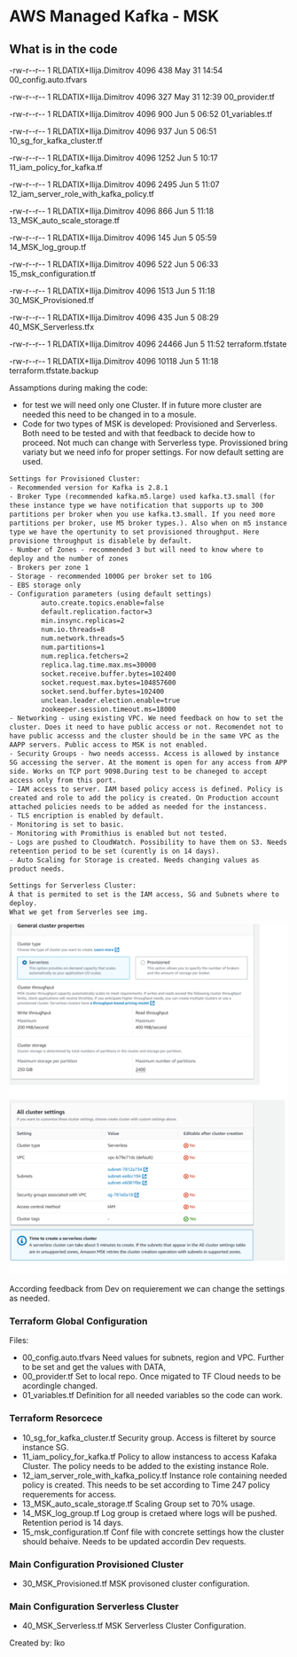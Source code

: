 # AWS Managed Kafka - MSK

## What is in the code

-rw-r--r-- 1 RLDATIX+Ilija.Dimitrov 4096   438 May 31 14:54 00_config.auto.tfvars

-rw-r--r-- 1 RLDATIX+Ilija.Dimitrov 4096   327 May 31 12:39 00_provider.tf

-rw-r--r-- 1 RLDATIX+Ilija.Dimitrov 4096   900 Jun  5 06:52 01_variables.tf

-rw-r--r-- 1 RLDATIX+Ilija.Dimitrov 4096   937 Jun  5 06:51 10_sg_for_kafka_cluster.tf

-rw-r--r-- 1 RLDATIX+Ilija.Dimitrov 4096  1252 Jun  5 10:17 11_iam_policy_for_kafka.tf

-rw-r--r-- 1 RLDATIX+Ilija.Dimitrov 4096  2495 Jun  5 11:07 12_iam_server_role_with_kafka_policy.tf

-rw-r--r-- 1 RLDATIX+Ilija.Dimitrov 4096   866 Jun  5 11:18 13_MSK_auto_scale_storage.tf

-rw-r--r-- 1 RLDATIX+Ilija.Dimitrov 4096   145 Jun  5 05:59 14_MSK_log_group.tf

-rw-r--r-- 1 RLDATIX+Ilija.Dimitrov 4096   522 Jun  5 06:33 15_msk_configuration.tf

-rw-r--r-- 1 RLDATIX+Ilija.Dimitrov 4096  1513 Jun  5 11:18 30_MSK_Provisioned.tf

-rw-r--r-- 1 RLDATIX+Ilija.Dimitrov 4096   435 Jun  5 08:29 40_MSK_Serverless.tfx

-rw-r--r-- 1 RLDATIX+Ilija.Dimitrov 4096 24466 Jun  5 11:52 terraform.tfstate

-rw-r--r-- 1 RLDATIX+Ilija.Dimitrov 4096 10118 Jun  5 11:18 terraform.tfstate.backup


Assamptions during making the code:
- for test we will need only one Cluster. If in future more cluster are needed this need to be changed in to a mosule.
- Code for two types of MSK is developed: Provisioned and Serverless. Both need to be tested and with that feedback to decide how to proceed. Not much can change with Serverless type. Provissioned bring variaty but we need info for proper settings. For now default setting are used.
```
Settings for Provisioned Cluster:
- Recommended version for Kafka is 2.8.1
- Broker Type (recommended kafka.m5.large) used kafka.t3.small (for these instance type we have notification that supports up to 300 partitions per broker when you use kafka.t3.small. If you need more partitions per broker, use M5 broker types.). Also when on m5 instance type we have the opertunity to set provisioned throughput. Here provisione throughput is disablele by default.
- Number of Zones - recommended 3 but will need to know where to deploy and the number of zones
- Brokers per zone 1
- Storage - recommended 1000G per broker set to 10G
- EBS storage only
- Configuration parameters (using default settings)
		auto.create.topics.enable=false
		default.replication.factor=3
		min.insync.replicas=2
		num.io.threads=8
		num.network.threads=5
		num.partitions=1
		num.replica.fetchers=2
		replica.lag.time.max.ms=30000
		socket.receive.buffer.bytes=102400
		socket.request.max.bytes=104857600
		socket.send.buffer.bytes=102400
		unclean.leader.election.enable=true
		zookeeper.session.timeout.ms=18000
- Networking - using existing VPC. We need feedback on how to set the cluster. Does it need to have public access or not. Recomendet not to have public accesss and the cluster should be in the same VPC as the AAPP servers. Public access to MSK is not enabled.
- Security Groups - hwo needs accesss. Access is allowed by instance SG accessing the server. At the moment is open for any access from APP side. Works on TCP port 9098.During test to be chaneged to accept access only from this port.
- IAM access to server. IAM based policy access is defined. Policy is created and role to add the policy is created. On Production account attached policies needs to be added as needed for the instancess.
- TLS encription is enabled by default.
- Monitoring is set to basic.
- Monitoring with Promithius is enabled but not tested.
- Logs are pushed to CloudWatch. Possibility to have them on S3. Needs reteention period to be set (curently is on 14 days).
- Auto Scaling for Storage is created. Needs changing values as product needs.

```

```
Settings for Serverless Cluster:
À that is permited to set is the IAM access, SG and Subnets where to deploy.
What we get from Serverles see img.
```
![alt text](IMG1.png "General Cluster Properties")
![alt text](IMG2.png "All Cluster Settings")

According feedback from Dev on requierement we can change the settings as needed.

### Terraform Global Configuration

Files:
- 00_config.auto.tfvars
Need values for subnets, region and VPC. Further to be set and get the values with DATA,
- 00_provider.tf
Set to local repo. Once migated to TF Cloud needs to be acordingle changed.
- 01_variables.tf
Definition for all needed variables so the code can work.

### Terraform Resorcece

- 10_sg_for_kafka_cluster.tf 
Security group. Access is filteret by source instance SG.
- 11_iam_policy_for_kafka.tf 
Policy to allow instancess to access Kafaka Cluster. The policy needs to be added to the existing instance Role.
- 12_iam_server_role_with_kafka_policy.tf
Instance role containing needed policy is created. This needs to be set according to Time 247 policy requerements for access.
- 13_MSK_auto_scale_storage.tf
Scaling Group set to 70% usage.
- 14_MSK_log_group.tf
Log group is cretaed where logs will be pushed. Retention period is 14 days.
- 15_msk_configuration.tf
Conf file with concrete settings how the cluster should behaive. Needs to be updated accordin Dev requests.


### Main Configuration Provisioned Cluster
- 30_MSK_Provisioned.tf
MSK provisoned cluster configuration.

### Main Configuration Serverless Cluster
- 40_MSK_Serverless.tf
MSK Serverless Cluster Configuration.


Created by:
Iko

